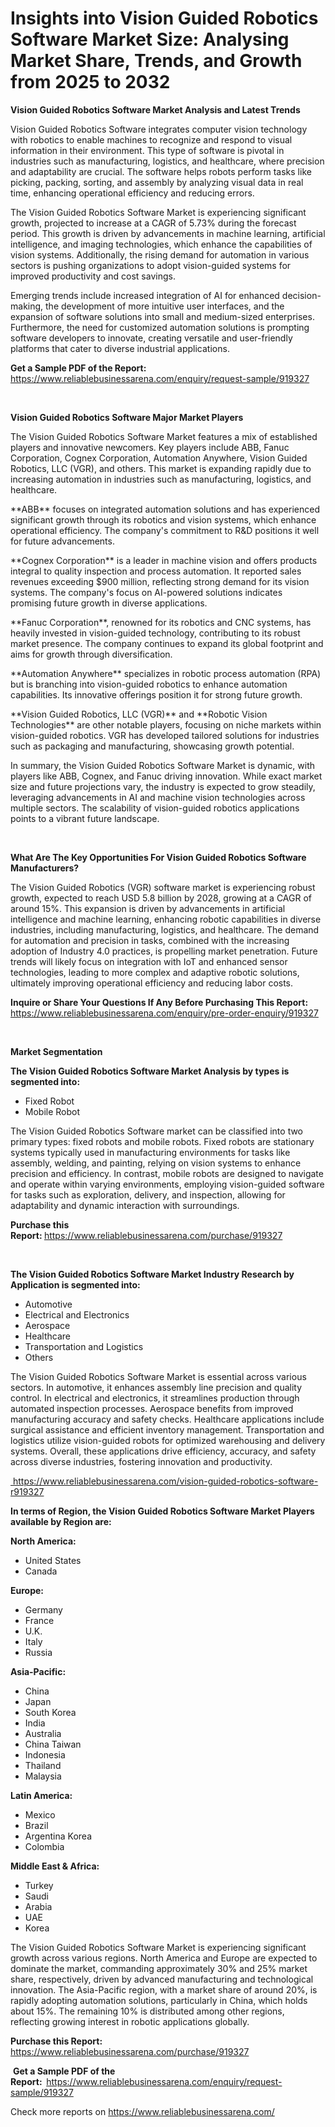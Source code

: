 <p><h1>Insights into Vision Guided Robotics Software Market Size: Analysing Market Share, Trends, and Growth from 2025 to 2032</h1></p><p><strong>Vision Guided Robotics Software Market Analysis and Latest Trends</strong></p>
<p><p>Vision Guided Robotics Software integrates computer vision technology with robotics to enable machines to recognize and respond to visual information in their environment. This type of software is pivotal in industries such as manufacturing, logistics, and healthcare, where precision and adaptability are crucial. The software helps robots perform tasks like picking, packing, sorting, and assembly by analyzing visual data in real time, enhancing operational efficiency and reducing errors.</p><p>The Vision Guided Robotics Software Market is experiencing significant growth, projected to increase at a CAGR of 5.73% during the forecast period. This growth is driven by advancements in machine learning, artificial intelligence, and imaging technologies, which enhance the capabilities of vision systems. Additionally, the rising demand for automation in various sectors is pushing organizations to adopt vision-guided systems for improved productivity and cost savings.</p><p>Emerging trends include increased integration of AI for enhanced decision-making, the development of more intuitive user interfaces, and the expansion of software solutions into small and medium-sized enterprises. Furthermore, the need for customized automation solutions is prompting software developers to innovate, creating versatile and user-friendly platforms that cater to diverse industrial applications.</p></p>
<p><strong>Get a Sample PDF of the Report:&nbsp;</strong> <a href="https://www.reliablebusinessarena.com/enquiry/request-sample/919327?utm_campaign=3121&utm_medium=2&utm_source=Github&utm_content=ia&utm_term=05032025&utm_id=vision-guided-robotics-software">https://www.reliablebusinessarena.com/enquiry/request-sample/919327</a></p>
<p>&nbsp;</p>
<p><strong>Vision Guided Robotics Software Major Market Players</strong></p>
<p><p>The Vision Guided Robotics Software Market features a mix of established players and innovative newcomers. Key players include ABB, Fanuc Corporation, Cognex Corporation, Automation Anywhere, Vision Guided Robotics, LLC (VGR), and others. This market is expanding rapidly due to increasing automation in industries such as manufacturing, logistics, and healthcare.</p><p>**ABB** focuses on integrated automation solutions and has experienced significant growth through its robotics and vision systems, which enhance operational efficiency. The company's commitment to R&D positions it well for future advancements.</p><p>**Cognex Corporation** is a leader in machine vision and offers products integral to quality inspection and process automation. It reported sales revenues exceeding $900 million, reflecting strong demand for its vision systems. The company's focus on AI-powered solutions indicates promising future growth in diverse applications.</p><p>**Fanuc Corporation**, renowned for its robotics and CNC systems, has heavily invested in vision-guided technology, contributing to its robust market presence. The company continues to expand its global footprint and aims for growth through diversification.</p><p>**Automation Anywhere** specializes in robotic process automation (RPA) but is branching into vision-guided robotics to enhance automation capabilities. Its innovative offerings position it for strong future growth.</p><p>**Vision Guided Robotics, LLC (VGR)** and **Robotic Vision Technologies** are other notable players, focusing on niche markets within vision-guided robotics. VGR has developed tailored solutions for industries such as packaging and manufacturing, showcasing growth potential.</p><p>In summary, the Vision Guided Robotics Software Market is dynamic, with players like ABB, Cognex, and Fanuc driving innovation. While exact market size and future projections vary, the industry is expected to grow steadily, leveraging advancements in AI and machine vision technologies across multiple sectors. The scalability of vision-guided robotics applications points to a vibrant future landscape.</p></p>
<p>&nbsp;</p>
<p><strong>What Are The Key Opportunities For Vision Guided Robotics Software Manufacturers?</strong></p>
<p><p>The Vision Guided Robotics (VGR) software market is experiencing robust growth, expected to reach USD 5.8 billion by 2028, growing at a CAGR of around 15%. This expansion is driven by advancements in artificial intelligence and machine learning, enhancing robotic capabilities in diverse industries, including manufacturing, logistics, and healthcare. The demand for automation and precision in tasks, combined with the increasing adoption of Industry 4.0 practices, is propelling market penetration. Future trends will likely focus on integration with IoT and enhanced sensor technologies, leading to more complex and adaptive robotic solutions, ultimately improving operational efficiency and reducing labor costs.</p></p>
<p><strong>Inquire or Share Your Questions If Any Before Purchasing This Report:</strong> <a href="https://www.reliablebusinessarena.com/enquiry/pre-order-enquiry/919327?utm_campaign=3121&utm_medium=2&utm_source=Github&utm_content=ia&utm_term=05032025&utm_id=vision-guided-robotics-software">https://www.reliablebusinessarena.com/enquiry/pre-order-enquiry/919327</a></p>
<p>&nbsp;</p>
<p><strong>Market Segmentation</strong></p>
<p><strong>The Vision Guided Robotics Software Market Analysis by types is segmented into:</strong></p>
<p><ul><li>Fixed Robot</li><li>Mobile Robot</li></ul></p>
<p><p>The Vision Guided Robotics Software market can be classified into two primary types: fixed robots and mobile robots. Fixed robots are stationary systems typically used in manufacturing environments for tasks like assembly, welding, and painting, relying on vision systems to enhance precision and efficiency. In contrast, mobile robots are designed to navigate and operate within varying environments, employing vision-guided software for tasks such as exploration, delivery, and inspection, allowing for adaptability and dynamic interaction with surroundings.</p></p>
<p><strong>Purchase this Report:&nbsp;</strong><a href="https://www.reliablebusinessarena.com/purchase/919327?utm_campaign=3121&utm_medium=2&utm_source=Github&utm_content=ia&utm_term=05032025&utm_id=vision-guided-robotics-software">https://www.reliablebusinessarena.com/purchase/919327</a></p>
<p>&nbsp;</p>
<p><strong>The Vision Guided Robotics Software Market Industry Research by Application is segmented into:</strong></p>
<p><ul><li>Automotive</li><li>Electrical and Electronics</li><li>Aerospace</li><li>Healthcare</li><li>Transportation and Logistics</li><li>Others</li></ul></p>
<p><p>The Vision Guided Robotics Software Market is essential across various sectors. In automotive, it enhances assembly line precision and quality control. In electrical and electronics, it streamlines production through automated inspection processes. Aerospace benefits from improved manufacturing accuracy and safety checks. Healthcare applications include surgical assistance and efficient inventory management. Transportation and logistics utilize vision-guided robots for optimized warehousing and delivery systems. Overall, these applications drive efficiency, accuracy, and safety across diverse industries, fostering innovation and productivity.</p></p>
<p><a href="https://www.reliablebusinessarena.com/vision-guided-robotics-software-r919327?utm_campaign=3121&utm_medium=2&utm_source=Github&utm_content=ia&utm_term=05032025&utm_id=vision-guided-robotics-software">&nbsp;https://www.reliablebusinessarena.com/vision-guided-robotics-software-r919327</a></p>
<p><strong>In terms of Region, the Vision Guided Robotics Software Market Players available by Region are:</strong></p>
<p>
    <p> <strong> North America: </strong>
        <ul>
            <li>United States</li>
            <li>Canada</li>
        </ul>
        </p> 
    <p> <strong> Europe: </strong>
        <ul>
            <li>Germany</li>
            <li>France</li>
            <li>U.K.</li>
            <li>Italy</li>
            <li>Russia</li>
        </ul>
        </p> 
    <p> <strong> Asia-Pacific: </strong>
        <ul>
            <li>China</li>
            <li>Japan</li>
            <li>South Korea</li>
            <li>India</li>
            <li>Australia</li>
            <li>China Taiwan</li>
            <li>Indonesia</li>
            <li>Thailand</li>
            <li>Malaysia</li>
        </ul>
        </p> 
    <p> <strong> Latin America: </strong>
        <ul>
            <li>Mexico</li>
            <li>Brazil</li>
            <li>Argentina Korea</li>
            <li>Colombia</li>
        </ul>
        </p> 
    <p> <strong> Middle East & Africa: </strong>
        <ul>
            <li>Turkey</li>
            <li>Saudi</li>
            <li>Arabia</li>
            <li>UAE</li>
            <li>Korea</li>
        </ul>
    </p>
    </p>
<p><p>The Vision Guided Robotics Software Market is experiencing significant growth across various regions. North America and Europe are expected to dominate the market, commanding approximately 30% and 25% market share, respectively, driven by advanced manufacturing and technological innovation. The Asia-Pacific region, with a market share of around 20%, is rapidly adopting automation solutions, particularly in China, which holds about 15%. The remaining 10% is distributed among other regions, reflecting growing interest in robotic applications globally.</p></p>
<p><strong>Purchase this Report: </strong><a href="https://www.reliablebusinessarena.com/purchase/919327?utm_campaign=3121&utm_medium=2&utm_source=Github&utm_content=ia&utm_term=05032025&utm_id=vision-guided-robotics-software">https://www.reliablebusinessarena.com/purchase/919327</a></p>
<p>&nbsp;<strong>Get a Sample PDF of the Report:&nbsp;&nbsp;</strong><a href="https://www.reliablebusinessarena.com/enquiry/request-sample/919327?utm_campaign=3121&utm_medium=2&utm_source=Github&utm_content=ia&utm_term=05032025&utm_id=vision-guided-robotics-software">https://www.reliablebusinessarena.com/enquiry/request-sample/919327</a></p>
<p><strong></strong></p>
<p>Check more reports on <a href="https://www.reliablebusinessarena.com/?utm_campaign=3121&utm_medium=2&utm_source=Github&utm_content=ia&utm_term=05032025&utm_id=vision-guided-robotics-software">https://www.reliablebusinessarena.com/</a></p>